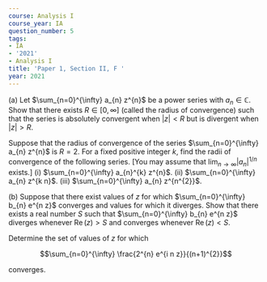 ```yaml
---
course: Analysis I
course_year: IA
question_number: 5
tags:
- IA
- '2021'
- Analysis I
title: 'Paper 1, Section II, F '
year: 2021
---
```




(a) Let $\sum_{n=0}^{\infty} a_{n} z^{n}$ be a power series with $a_{n} \in \mathbb{C}$. Show that there exists $R \in[0, \infty]$ (called the radius of convergence) such that the series is absolutely convergent when $|z|<R$ but is divergent when $|z|>R$.

Suppose that the radius of convergence of the series $\sum_{n=0}^{\infty} a_{n} z^{n}$ is $R=2$. For a fixed positive integer $k$, find the radii of convergence of the following series. [You may assume that $\lim _{n \rightarrow \infty}\left|a_{n}\right|^{1 / n}$ exists.]
(i) $\sum_{n=0}^{\infty} a_{n}^{k} z^{n}$.
(ii) $\sum_{n=0}^{\infty} a_{n} z^{k n}$.
(iii) $\sum_{n=0}^{\infty} a_{n} z^{n^{2}}$.

(b) Suppose that there exist values of $z$ for which $\sum_{n=0}^{\infty} b_{n} e^{n z}$ converges and values for which it diverges. Show that there exists a real number $S$ such that $\sum_{n=0}^{\infty} b_{n} e^{n z}$ diverges whenever $\operatorname{Re}(z)>S$ and converges whenever $\operatorname{Re}(z)<S$.

Determine the set of values of $z$ for which

$$\sum_{n=0}^{\infty} \frac{2^{n} e^{i n z}}{(n+1)^{2}}$$

converges.